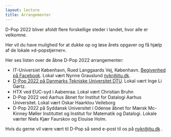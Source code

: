```yaml
---
layout: lecture
title: Arrangementer
---
```


D-Pop 2022 bliver afoldt flere forskellige steder i landet, hvor alle er velkomne.

Her vil du have mulighed for at dukke op og løse årets opgaver og få hjælp af de lokale »d-popstjerner«.

Her ses listen over de åbne D-Pop 2022 arrangementer: 
* IT-Universiet København, Rued Langgaards Vej, København. [Begivenhed på Facebook](https://fb.me/e/3qkBGhkJj). Lokal vært Nynne Grauslund nykr@itu.dk.
* [D-Pop 2022 på Danmarks Tekniske Universitet DTU](https://www.dtu.dk/kalender/arrangement?id=433e655e-45d0-4d2a-b4da-afa457f090a2). Lokal vært Inge Li Gørtz.
* HTX ved EUC-syd i Aabenraa. Lokal vært Christian Bruhn
* D-Pop 2022 ved Aarhus åbnet for Institut for Datalogi Aarhus Universitet. Lokal vært Oskar Haarklou Veileborg
* D-Pop 2022 på Syddansk Universitet i Odense åbnet for Mærsk Mc-Kinney Møller Instituttet og Institut for Matematik og Datalogi. Lokale værter Niels Kjær Faurskov og Elouise Holm.

Hvis du gerne vil være vært til D-Pop så send e-post til os på nykr@itu.dk .


